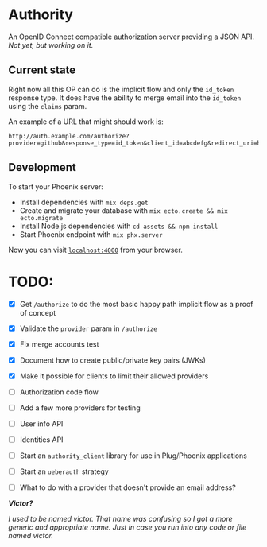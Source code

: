 # Authority

An OpenID Connect compatible authorization server providing a JSON API.
_Not yet, but working on it._

## Current state

Right now all this OP can do is the implicit flow and only the `id_token`
response type. It does have the ability to merge email into the `id_token`
using the `claims` param.

An example of a URL that might should work is:

```
http://auth.example.com/authorize?provider=github&response_type=id_token&client_id=abcdefg&redirect_uri=https%3A%2F%2Fother.example.com%2Fauth%2Fcallback&scope=openid%20profile&nonce=123456&state=xyz&claims=%7B%22id_token%22%3A%7B%22email%22%3A%7B%22essential%22%3Atrue%7D%7D%7D
```

## Development

To start your Phoenix server:

  * Install dependencies with `mix deps.get`
  * Create and migrate your database with `mix ecto.create && mix ecto.migrate`
  * Install Node.js dependencies with `cd assets && npm install`
  * Start Phoenix endpoint with `mix phx.server`

Now you can visit [`localhost:4000`](http://localhost:4000) from your browser.

# TODO:

- [x] Get `/authorize` to do the most basic happy path implicit flow as a proof of concept
- [x] Validate the `provider` param in `/authorize`
- [x] Fix merge accounts test
- [x] Document how to create public/private key pairs (JWKs)
- [x] Make it possible for clients to limit their allowed providers
- [ ] Authorization code flow
- [ ] Add a few more providers for testing
- [ ] User info API
- [ ] Identities API
- [ ] Start an `authority_client` library for use in Plug/Phoenix applications
- [ ] Start an `ueberauth` strategy
- [ ] What to do with a provider that doesn't provide an email address?



**_Victor?_**

_I used to be named victor. That name was confusing so I got a more generic and
appropriate name. Just in case you run into any code or file named victor._
